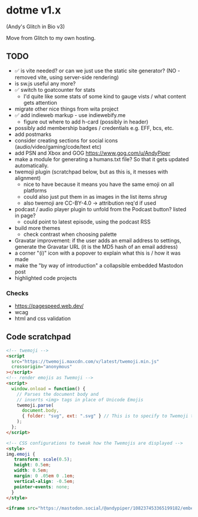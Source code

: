 # dotme v1.x

(Andy's Glitch in Bio v3)

Move from Glitch to my own hosting.

## TODO

- ✅ is vite needed? or can we just use the static site generator? (NO - removed vite, using server-side rendering)
- is sw.js useful any more?
- ✅ switch to goatcounter for stats
  - I'd quite like some stats of some kind to gauge vists / what content gets attention
- migrate other nice things from wita project
- ✅ add indieweb markup - use indiewebify.me
  - figure out where to add h-card (possibly in header)
- possibly add membership badges / credentials e.g. EFF, bcs, etc.
- add postmarks
- consider creating sections for social icons (audio/video/gaming/code/text etc)
- add PSN and Xbox and GOG https://www.gog.com/u/AndyPiper
- make a module for generating a humans.txt file? So that it gets updated automatically.
- twemoji plugin (scratchpad below, but as this is, it messes with alignment)
  - nice to have because it means you have the same emoji on all platforms
  - could also just put them in as images in the list items _shrug_
  - also twemoji are CC-BY-4.0 -> attribution req'd if used
- podcast / audio player plugin to unfold from the Podcast button? listed in page?
  - could point to latest episode, using the podcast RSS
- build more themes
  - check contrast when choosing palette
- Gravatar improvement: if the user adds an email address to settings, generate the Gravatar URL (it is the MD5 hash of an email address)
- a corner "(i)" icon with a popover to explain what this is / how it was made
- make the "by way of introduction" a collapsible embedded Mastodon post
- highlighted code projects

### Checks

- https://pagespeed.web.dev/
- wcag
- html and css validation

## Code scratchpad

```html
<!-- twemoji -->
<script
  src="https://twemoji.maxcdn.com/v/latest/twemoji.min.js"
  crossorigin="anonymous"
></script>
<!-- render emojis as Twemoji -->
<script>
  window.onload = function() {
    // Parses the document body and
    // inserts <img> tags in place of Unicode Emojis
    twemoji.parse(
      document.body,
      { folder: "svg", ext: ".svg" } // This is to specify to Twemoji to use SVGs and not PNGs
    );
  };
</script>

<!-- CSS configurations to tweak how the Twemojis are displayed -->
<style>
img.emoji {
   transform: scale(0.5);
   height: 0.5em;
   width: 0.5em;
   margin: 0 .05em 0 .1em;
   vertical-align: -0.5em;
   pointer-events: none;
  }
</style>
```

```html
<iframe src="https://mastodon.social/@andypiper/108237453365199182/embed" class="mastodon-embed" style="max-width: 100%; border: 0" width="400" allowfullscreen="allowfullscreen"></iframe><script src="https://mastodon.social/embed.js" async="async"></script>
```
